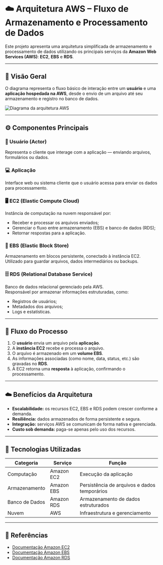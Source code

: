 # ☁️ Arquitetura AWS – Fluxo de Armazenamento e Processamento de Dados

Este projeto apresenta uma arquitetura simplificada de armazenamento e processamento de dados utilizando os principais serviços da **Amazon Web Services (AWS)**: **EC2**, **EBS** e **RDS**.

---

## 🧩 Visão Geral

O diagrama representa o fluxo básico de interação entre um **usuário** e uma **aplicação hospedada na AWS**, desde o envio de um arquivo até seu armazenamento e registro no banco de dados.

![Diagrama da arquitetura AWS](Diagramas/FLUXOGRAMADESAFIO-001.png)

---

## ⚙️ Componentes Principais

### 👤 Usuário (Actor)
Representa o cliente que interage com a aplicação — enviando arquivos, formulários ou dados.

### 💻 Aplicação
Interface web ou sistema cliente que o usuário acessa para enviar os dados para processamento.

### 🖥️ EC2 (Elastic Compute Cloud)
Instância de computação na nuvem responsável por:
- Receber e processar os arquivos enviados;
- Gerenciar o fluxo entre armazenamento (EBS) e banco de dados (RDS);
- Retornar respostas para a aplicação.

### 💾 EBS (Elastic Block Store)
Armazenamento em blocos persistente, conectado à instância EC2.  
Utilizado para guardar arquivos, dados intermediários ou backups.

### 🗄️ RDS (Relational Database Service)
Banco de dados relacional gerenciado pela AWS.  
Responsável por armazenar informações estruturadas, como:
- Registros de usuários;
- Metadados dos arquivos;
- Logs e estatísticas.

---

## 🔄 Fluxo do Processo

1. O **usuário** envia um arquivo pela **aplicação**.  
2. A **instância EC2** recebe e processa o arquivo.  
3. O arquivo é armazenado em um **volume EBS**.  
4. As informações associadas (como nome, data, status, etc.) são gravadas no **RDS**.  
5. A EC2 retorna uma **resposta** à aplicação, confirmando o processamento.  

---

## ☁️ Benefícios da Arquitetura

- **Escalabilidade:** os recursos EC2, EBS e RDS podem crescer conforme a demanda.  
- **Resiliência:** dados armazenados de forma persistente e segura.  
- **Integração:** serviços AWS se comunicam de forma nativa e gerenciada.  
- **Custo sob demanda:** paga-se apenas pelo uso dos recursos.

---

## 🧠 Tecnologias Utilizadas

| Categoria | Serviço | Função |
|------------|----------|--------|
| Computação | Amazon EC2 | Execução da aplicação |
| Armazenamento | Amazon EBS | Persistência de arquivos e dados temporários |
| Banco de Dados | Amazon RDS | Armazenamento de dados estruturados |
| Nuvem | AWS | Infraestrutura e gerenciamento |

---

## 📘 Referências
- [Documentação Amazon EC2](https://docs.aws.amazon.com/pt_br/ec2/)
- [Documentação Amazon EBS](https://docs.aws.amazon.com/pt_br/ebs/)
- [Documentação Amazon RDS](https://docs.aws.amazon.com/pt_br/rds/)
